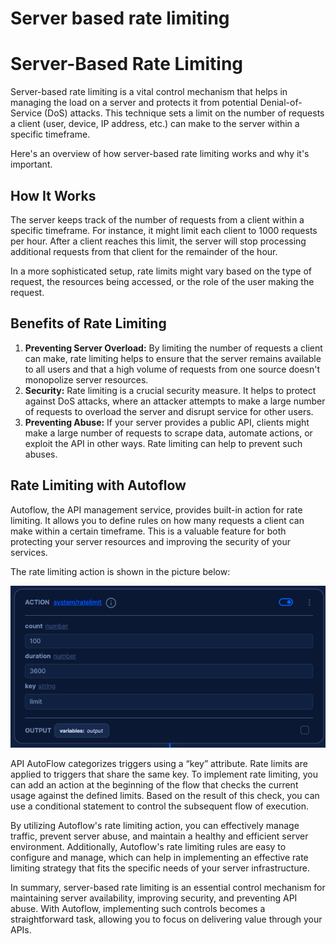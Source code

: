 # Server based rate limiting

# Server-Based Rate Limiting

Server-based rate limiting is a vital control mechanism that helps in managing the load on a server and protects it from potential Denial-of-Service (DoS) attacks. This technique sets a limit on the number of requests a client (user, device, IP address, etc.) can make to the server within a specific timeframe.

Here's an overview of how server-based rate limiting works and why it's important.

## How It Works

The server keeps track of the number of requests from a client within a specific timeframe. For instance, it might limit each client to 1000 requests per hour. After a client reaches this limit, the server will stop processing additional requests from that client for the remainder of the hour.

In a more sophisticated setup, rate limits might vary based on the type of request, the resources being accessed, or the role of the user making the request.

## Benefits of Rate Limiting

1. **Preventing Server Overload:** By limiting the number of requests a client can make, rate limiting helps to ensure that the server remains available to all users and that a high volume of requests from one source doesn't monopolize server resources.
2. **Security:** Rate limiting is a crucial security measure. It helps to protect against DoS attacks, where an attacker attempts to make a large number of requests to overload the server and disrupt service for other users.
3. **Preventing Abuse:** If your server provides a public API, clients might make a large number of requests to scrape data, automate actions, or exploit the API in other ways. Rate limiting can help to prevent such abuses.

## Rate Limiting with Autoflow

Autoflow, the API management service, provides built-in action for rate limiting. It allows you to define rules on how many requests a client can make within a certain timeframe. This is a valuable feature for both protecting your server resources and improving the security of your services.

The rate limiting action is shown in the picture below: 

![rate-limiting](rate-limiting.PNG)

API AutoFlow categorizes triggers using a “key” attribute. Rate limits are applied to triggers that share the same key. To implement rate limiting, you can add an action at the beginning of the flow that checks the current usage against the defined limits. Based on the result of this check, you can use a conditional statement to control the subsequent flow of execution.

By utilizing Autoflow's rate limiting action, you can effectively manage traffic, prevent server abuse, and maintain a healthy and efficient server environment. Additionally, Autoflow's rate limiting rules are easy to configure and manage, which can help in implementing an effective rate limiting strategy that fits the specific needs of your server infrastructure.

In summary, server-based rate limiting is an essential control mechanism for maintaining server availability, improving security, and preventing API abuse. With Autoflow, implementing such controls becomes a straightforward task, allowing you to focus on delivering value through your APIs.

